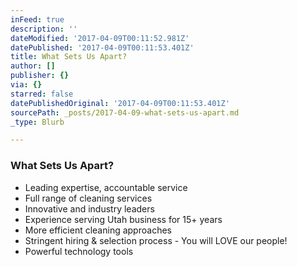 ```yaml
---
inFeed: true
description: ''
dateModified: '2017-04-09T00:11:52.981Z'
datePublished: '2017-04-09T00:11:53.401Z'
title: What Sets Us Apart?
author: []
publisher: {}
via: {}
starred: false
datePublishedOriginal: '2017-04-09T00:11:53.401Z'
sourcePath: _posts/2017-04-09-what-sets-us-apart.md
_type: Blurb

---
```

### What Sets Us Apart?

* Leading expertise, accountable service
* Full range of cleaning services
* Innovative and industry leaders
* Experience serving Utah business for 15+ years
* More efficient cleaning approaches
* Stringent hiring & selection process - You will LOVE our people!
* Powerful technology tools